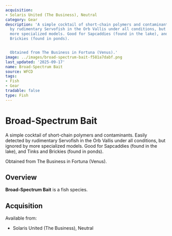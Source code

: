 ```yaml
---
acquisition:
- Solaris United (The Business), Neutral
category: Gear
description: 'A simple cocktail of short-chain polymers and contaminants. Easily detected
  by rudimentary Servofish in the Orb Vallis under all conditions, but ignored by
  more specialized models. Good for Sapcaddies (found in the lake), and Tinks and
  Brickies (found in ponds).


  Obtained from The Business in Fortuna (Venus).'
image: ../images/broad-spectrum-bait-f581a7dabf.png
last_updated: '2025-09-17'
name: Broad-Spectrum Bait
source: WFCD
tags:
- Fish
- Gear
tradable: false
type: Fish
---
```


# Broad-Spectrum Bait

A simple cocktail of short-chain polymers and contaminants. Easily detected by rudimentary Servofish in the Orb Vallis under all conditions, but ignored by more specialized models. Good for Sapcaddies (found in the lake), and Tinks and Brickies (found in ponds).

Obtained from The Business in Fortuna (Venus).

## Overview

**Broad-Spectrum Bait** is a fish species.

## Acquisition

Available from:
- Solaris United (The Business), Neutral

